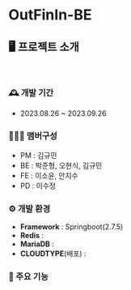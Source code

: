 # OutFinIn-BE

## 🖥️ 프로젝트 소개

<br>


### 🕰️ 개발 기간
* 2023.08.26 ~ 2023.09.26

### 🧑‍🤝‍🧑 맴버구성
- PM : 김규민
- BE : 박준형, 오현식, 김규민
- FE : 이소윤, 안지수
- PD : 이수정

### ⚙️ 개발 환경
- **Framework** : Springboot(2.7.5)
- **Redis** :
- **MariaDB** :
- **CLOUDTYPE**(배포) :

### 📌 주요 기능



